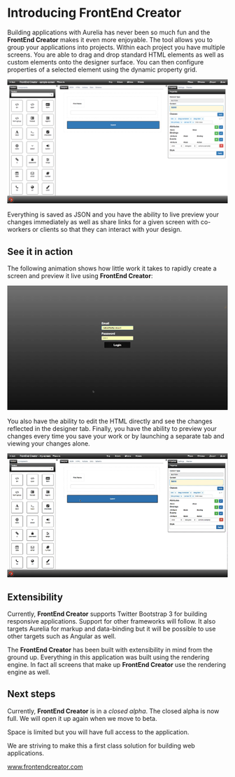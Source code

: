 # Introducing FrontEnd Creator

Building applications with Aurelia has never been so much fun and the **FrontEnd Creator** makes it even more enjoyable. The tool allows you to group your applications into projects. Within each project you have multiple screens. You are able to drag and drop standard HTML elements as well as custom elements onto the designer surface. You can then configure properties of a selected element using the dynamic property grid. 

![Designer](assets/images/designer-home.png)

Everything is saved as JSON and you have the ability to live preview your changes immediately as well as share links for a given screen with co-workers or clients so that they can interact with your design.

## See it in action

The following animation shows how little work it takes to rapidly create a screen and preview it live using **FrontEnd Creator**:

![Designer Animation](assets/images/frontendcreator.gif)

You also have the ability to edit the HTML directly and see the changes reflected in the designer tab. Finally, you have the ability to preview your changes every time you save your work or by launching a separate tab and viewing  your changes alone.

![Designer Animation](assets/images/frontendcreator-html.gif)

## Extensibility

Currently, **FrontEnd Creator** supports Twitter Bootstrap 3 for building responsive applications. Support for other frameworks will follow. It also targets Aurelia for markup and data-binding but it will be possible to use other targets such as Angular as well.

The **FrontEnd Creator** has been built with extensibility in mind from the ground up. Everything in this application was built using the rendering engine. In fact all screens that make up **FrontEnd Creator** use the rendering engine as well.

## Next steps

Currently, **FrontEnd Creator** is in a *closed alpha*. The closed alpha is now full. We will open it up again when we move to beta.

Space is limited but you will have full access to the application.

We are striving to make this a first class solution for building web applications.

[ www.frontendcreator.com ](http://www.frontendcreator.com)

